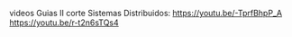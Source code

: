 videos Guias II corte Sistemas Distribuidos:
https://youtu.be/-TprfBhpP_A
https://youtu.be/r-t2n6sTQs4
